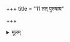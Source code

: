 +++
title = "11 तत् पुरुषाय"

+++


<details><summary>मूलम्</summary>

तत् पुरु॑षाय वि॒द्महे॑  
सुवर्ण-प॒क्षाय॑ धीमहि । (5)  
तन् नो॑ गरुडः प्रचो॒दया॑त् ॥
</details>
